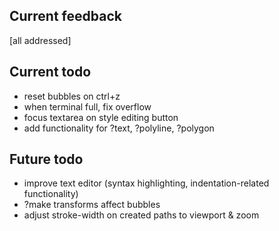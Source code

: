 ## Current feedback
[all addressed]

## Current todo
 - reset bubbles on ctrl+z
 - when terminal full, fix overflow
 - focus textarea on style editing button
 - add functionality for ?text, ?polyline, ?polygon

## Future todo
 - improve text editor (syntax highlighting, indentation-related functionality)
 - ?make transforms affect bubbles
 - adjust stroke-width on created paths to viewport & zoom